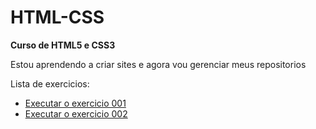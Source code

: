 # HTML-CSS
<p style="font-weight: bold;">
    Curso de HTML5 e CSS3
</p>

Estou aprendendo a criar sites e agora vou gerenciar meus repositorios

<body>
    <main>
        <nav>
            <p>Lista de exercicios: </p>
            <ul>
                <li><a href="https://cainagabrieel.github.io/HTML-CSS/EXERCICIOS/ex001/index.html" target="_self">Executar o exercicio 001</a></li>
                <li><a href="https://cainagabrieel.github.io/HTML-CSS/EXERCICIOS/ex002/index.html" target="_self">Executar o exercicio 002</a></li>
            </ul>
        </nav>
    </main>

</body>
